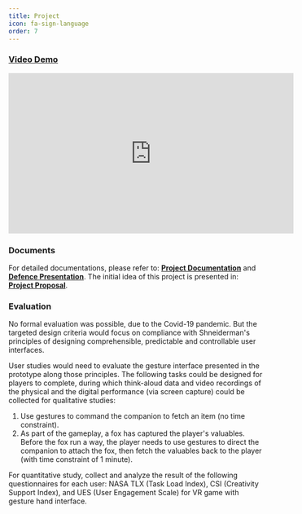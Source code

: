 ```yaml
---
title: Project
icon: fa-sign-language
order: 7
---
```

### [Video Demo](http://lindazhanghf.github.io/ms-video)


<iframe width="560" height="315" src="http://lindazhanghf.github.io/ms-video" frameborder="0" allow="accelerometer; autoplay; clipboard-write; encrypted-media; gyroscope; picture-in-picture" allowfullscreen></iframe><br/>


### Documents

For detailed documentations, please refer to: <a href="https://drive.google.com/open?id=1I5cARrjF9TYZXxFUK9tdSBzoi-KT6lu5" target="_blank"><b>Project Documentation</b></a> and <a href="https://drive.google.com/file/d/1nhaJ_J6LrW3Z77LXhWHf5HB06dS9iRtK/view?usp=sharing" target="_blank"><b>Defence Presentation</b></a>. The initial idea of this project is presented in: <a href="https://drive.google.com/file/d/1Bx-c34DvuB2ukwHQm0PzIPzXEenF4HW1/view?usp=sharing" target="_blank"><b>Project Proposal</b></a>.

### Evaluation
No formal evaluation was possible, due to the Covid-19 pandemic. But the targeted design criteria would focus on compliance with Shneiderman's principles of designing comprehensible, predictable and controllable user interfaces.

User studies would need to evaluate the gesture interface presented in the prototype along those principles. The following tasks could be designed for players to complete, during which think-aloud data and video recordings of the physical and the digital performance (via screen capture) could be collected for qualitative studies:
1. Use gestures to command the companion to fetch an item (no time constraint).
2. As part of the gameplay, a fox has captured the player's valuables. Before the fox run a way, the player needs to use gestures to direct the companion to attach the fox, then fetch the valuables back to the player (with time constraint of 1 minute).

For quantitative study, collect and analyze the result of the following questionnaires for each user: NASA TLX (Task Load Index), CSI (Creativity Support Index), and UES (User Engagement Scale) for VR game with gesture hand interface.